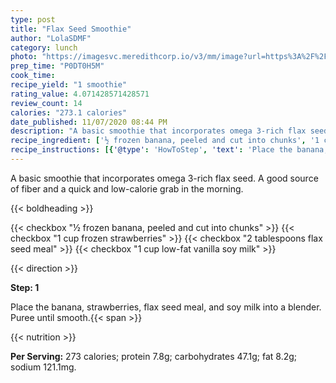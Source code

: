 ```yaml
---
type: post
title: "Flax Seed Smoothie"
author: "LolaSDMF"
category: lunch
photo: "https://imagesvc.meredithcorp.io/v3/mm/image?url=https%3A%2F%2Fimages.media-allrecipes.com%2Fuserphotos%2F5579480.jpg"
prep_time: "P0DT0H5M"
cook_time: 
recipe_yield: "1 smoothie"
rating_value: 4.071428571428571
review_count: 14
calories: "273.1 calories"
date_published: 11/07/2020 08:44 PM
description: "A basic smoothie that incorporates omega 3-rich flax seed. A good source of fiber and a quick and low-calorie grab in the morning."
recipe_ingredient: ['½ frozen banana, peeled and cut into chunks', '1 cup frozen strawberries', '2 tablespoons flax seed meal', '1 cup low-fat vanilla soy milk']
recipe_instructions: [{'@type': 'HowToStep', 'text': 'Place the banana, strawberries, flax seed meal, and soy milk into a blender. Puree until smooth.\n'}]
---
```


A basic smoothie that incorporates omega 3-rich flax seed. A good source of fiber and a quick and low-calorie grab in the morning. 

{{< boldheading >}}

{{< checkbox "½  frozen banana, peeled and cut into chunks" >}}
{{< checkbox "1 cup frozen strawberries" >}}
{{< checkbox "2 tablespoons flax seed meal" >}}
{{< checkbox "1 cup low-fat vanilla soy milk" >}}


{{< direction >}}

**Step: 1**

Place the banana, strawberries, flax seed meal, and soy milk into a blender. Puree until smooth.{{< span >}}

{{< nutrition >}}

**Per Serving:** 273 calories; protein 7.8g; carbohydrates 47.1g; fat 8.2g; sodium 121.1mg.